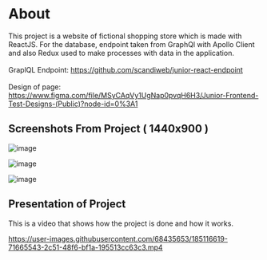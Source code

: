 # About
This project is a website of fictional shopping store which is made with ReactJS. For the database, endpoint taken from GraphQl with Apollo Client and also Redux used to make processes with data in the application. 
<br/>
<br/>
GraplQL Endpoint: https://github.com/scandiweb/junior-react-endpoint
</br>
<br/>
Design of page: https://www.figma.com/file/MSyCAqVy1UgNap0pvqH6H3/Junior-Frontend-Test-Designs-(Public)?node-id=0%3A1

## Screenshots From Project ( 1440x900 )

![image](https://user-images.githubusercontent.com/68435653/185107906-71b1c800-7d44-481b-9778-4b1626bb7806.png)

![image](https://user-images.githubusercontent.com/68435653/185107977-12ff437a-ff5c-4d96-89b7-4f022b0ecb58.png)

![image](https://user-images.githubusercontent.com/68435653/185108046-29b20c75-2ea8-42c1-9a82-109f2ca89179.png)

## Presentation of Project
This is a video that shows how the project is done and how it works.

https://user-images.githubusercontent.com/68435653/185116619-71665543-2c51-48f6-bf1a-195513cc63c3.mp4




